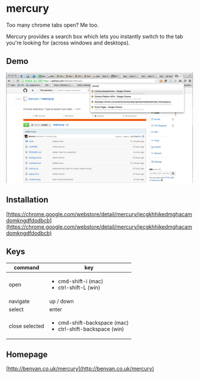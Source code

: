 # mercury
Too many chrome tabs open? Me too.

Mercury provides a search box which lets you instantly switch to the tab you're looking for (across windows and desktops).

## Demo
![Type to search](screenie.png?raw=true "screenshot")

## Installation
 [https://chrome.google.com/webstore/detail/mercury/jecgkhhikedmghacamdomkngdfdodbcb](https://chrome.google.com/webstore/detail/mercury/jecgkhhikedmghacamdomkngdfdodbcb)

## Keys

command        | key
-------------- | ------------------------------------------------------------------------------
open           | <ul><li>cmd-shift-i (mac)</li><li>ctrl-shift-L (win)</li></ul>
navigate       | up / down
select         | enter
close selected | <ul><li>cmd-shift-backspace (mac)</li><li>ctrl-shift-backspace (win)</li></ul>

## Homepage
[http://benvan.co.uk/mercury](http://benvan.co.uk/mercury)
